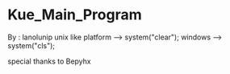 # Kue_Main_Program
By : lanolunip
  unix like platform --> system("clear");
  windows --> system("cls");

special thanks to Bepyhx
